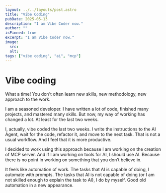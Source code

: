 ```yaml
---
layout: ../../layouts/post.astro
title: "Vibe Coding"
pubDate: 2025-05-13
description: "I am Vibe Coder now."
author: ""
isPinned: true
excerpt: "I am Vibe Coder now."
image:
  src:
  alt:
tags: ["vibe coding", "ai", "mcp"]
---
```


# Vibe coding

What a time! You don't often learn new skills, new methodology, new approach to the work.

I am a seasoned developer. I have written a lot of code, finished many projects, and mastered many skills. But now, my way of working has changed a lot. At least for the last two weeks.

I, actually, vibe coded the last two weeks. I write the instructions to the AI Agent, wait for the code, refactor it, and move to the next task. That is not a usual workflow. And I feel that it is more productive. 

I decided to work using this approach because I am working on the creation of MCP server. And if I am working on tools for AI, I should use AI. Because there is no point in working on something that you don’t believe in.

It feels like automation of work. The tasks that AI is capable of doing, I automate with prompts. The tasks that AI is not capable of doing (or I am not skilled enough to explain the task to AI), I do by myself. Good old automation in a new appearance.